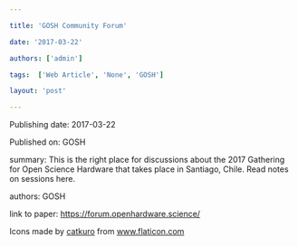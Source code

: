 ---
title: 'GOSH Community Forum'
date: '2017-03-22'
authors: ['admin']
tags:  ['Web Article', 'None', 'GOSH']
layout: 'post'
---
Publishing date: 2017-03-22

Published on: GOSH

summary: This is the right place for discussions about the 2017 Gathering for Open Science Hardware that takes place in Santiago, Chile. Read notes on sessions here.

authors: GOSH

link to paper: https://forum.openhardware.science/

Icons made by <a href="https://www.flaticon.com/free-icon/bookshelves_3576884" title="catkuro">catkuro</a> from <a href="https://www.flaticon.com/" title="Flaticon"> www.flaticon.com</a>